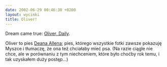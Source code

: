 ```yaml
---
date: 2002-06-29 00:46:30 +0200
layout: wycinki
title: Oliver!
---
```


Dream came true: [Oliver, Daily](http://textism.com/oliver/daily/ '…na textism.com').

Oliver to pies [Deana Allena](http://textism.com/ 'Textism – Make Haste Slowly'); pies, którego wszystkie fotki zawsze pokazuję Myszce i tłumaczę, że ona też chciałaby mieć psa. (Na razie ciągle nie chce, ale w porównaniu z tym niechceniem, które było choćby rok temu, i tak uzyskałem duży postęp…)
